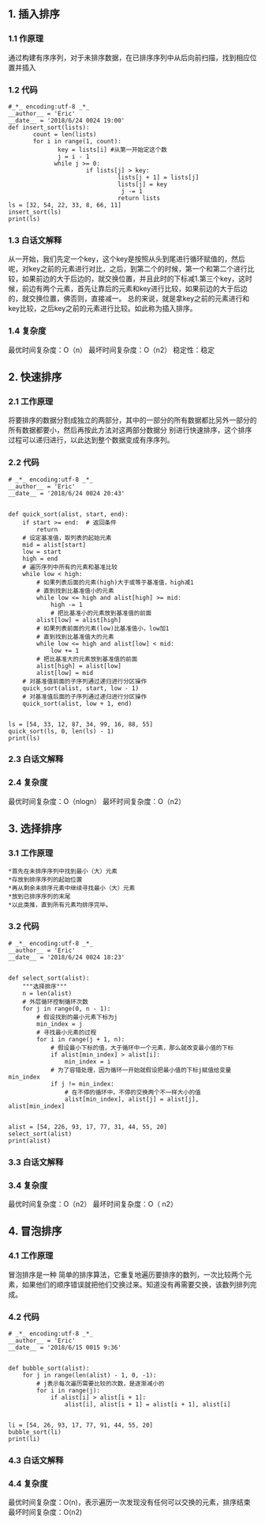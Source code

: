 
## 1. 插入排序
### 1.1 作原理
通过构建有序序列，对于未排序数据，在已排序序列中从后向前扫描，找到相应位置并插入
### 1.2 代码
```
#_*_ encoding:utf-8 _*_
__author__ = 'Eric'
__date__ = '2018/6/24 0024 19:00'
def insert_sort(lists):
       count = len(lists)
       for i in range(1, count):
              key = lists[i] #从第一开始定这个数
              j = i - 1
             while j >= 0:
                      if lists[j] > key:
                               lists[j + 1] = lists[j]
                               lists[j] = key
                                j -= 1
                               return lists
ls = [32, 54, 22, 33, 8, 66, 11]
insert_sort(ls)
print(ls)
```
### 1.3 白话文解释
从一开始，我们先定一个key，这个key是按照从头到尾进行循环赋值的，然后呢，对key之前的元素进行对比，之后，到第二个的时候，第一个和第二个进行比较，如果前边的大于后边的，就交换位置，并且此时的下标减1.第三个key，这时候，前边有两个元素，首先让靠后的元素和key进行比较，如果前边的大于后边的，就交换位置，佛否则，直接减一。
总的来说，就是拿key之前的元素进行和key比较，之后key之前的元素进行比较。如此称为插入排序。
### 1.4 复杂度
最优时间复杂度：O（n）
最坏时间复杂度：O（n2）
稳定性：稳定

## 2. 快速排序
### 2.1 工作原理
将要排序的数据分割成独立的两部分，其中的一部分的所有数据都比另外一部分的所有数据都要小，然后再按此方法对这两部分数据分 别进行快速排序，这个排序过程可以递归进行，以此达到整个数据变成有序序列。
### 2.2 代码
```
# _*_ encoding:utf-8 _*_
__author__ = 'Eric'
__date__ = '2018/6/24 0024 20:43'


def quick_sort(alist, start, end):
    if start >= end:  # 返回条件
        return
    # 设定基准值，取列表的起始元素
    mid = alist[start]
    low = start
    high = end
    # 遍历序列中所有的元素和基准比较
    while low < high:
        # 如果列表后面的元素(high)大于或等于基准值，high减1
        # 直到找到比基准值小的元素
        while low <= high and alist[high] >= mid:
            high -= 1
            # 把比基准小的元素放到基准值的前面
        alist[low] = alist[high]
        # 如果列表前面的元素(low)比基准值小，low加1
        # 直到找到比基准值大的元素
        while low <= high and alist[low] < mid:
            low += 1
        # 把比基准大的元素放到基准值的前面
        alist[high] = alist[low]
        alist[low] = mid
    # 对基准值前面的子序列通过递归进行分区操作
    quick_sort(alist, start, low - 1)
    # 对基准值后面的子序列通过递归进行分区操作
    quick_sort(alist, low + 1, end)


ls = [54, 33, 12, 87, 34, 99, 16, 88, 55]
quick_sort(ls, 0, len(ls) - 1)
print(ls)

```
### 2.3 白话文解释
### 2.4 复杂度
最优时间复杂度：O（nlogn）
最坏时间复杂度：O（n2）


## 3. 选择排序
### 3.1 工作原理

	*首先在未排序序列中找到最小（大）元素
	*存放到排序序列的起始位置
	*再从剩余未排序元素中继续寻找最小（大）元素
	*放到已排序序列的末尾
	*以此类推，直到所有元素均排序完毕。   

### 3.2 代码
```
# _*_ encoding:utf-8 _*_
__author__ = 'Eric'
__date__ = '2018/6/24 0024 18:23'


def select_sort(alist):
    """选择排序"""
    n = len(alist)
    # 外层循环控制循环次数
    for j in range(0, n - 1):
        # 假设找到的最小元素下标为j
        min_index = j
        # 寻找最小元素的过程
        for i in range(j + 1, n):
            # 假设最小下标的值，大于循环中一个元素，那么就改变最小值的下标
            if alist[min_index] > alist[i]:
                min_index = i
            # 为了容错处理，因为循环一开始就假设把最小值的下标j赋值给变量min_index
            if j != min_index:
                # 在不停的循环中，不停的交换两个不一样大小的值
                alist[min_index], alist[j] = alist[j], alist[min_index]


alist = [54, 226, 93, 17, 77, 31, 44, 55, 20]
select_sort(alist)
print(alist)

```
### 3.3 白话文解释
### 3.4 复杂度
最优时间复杂度：O（n2）
最坏时间复杂度：O（ n2）


## 4. 冒泡排序
### 4.1 工作原理
冒泡排序是一种 简单的排序算法，它重复地遍历要排序的数列，一次比较两个元素，如果他们的顺序错误就把他们交换过来。知道没有再需要交换，该数列排列完成。
### 4.2 代码
```
# _*_ encoding:utf-8 _*_
__author__ = 'Eric'
__date__ = '2018/6/15 0015 9:36'


def bubble_sort(alist):
    for j in range(len(alist) - 1, 0, -1):
        # j表示每次遍历需要比较的次数，是逐渐减小的
        for i in range(j):
            if alist[i] > alist[i + 1]:
                alist[i], alist[i + 1] = alist[i + 1], alist[i]


li = [54, 26, 93, 17, 77, 91, 44, 55, 20]
bubble_sort(li)
print(li)

```
### 4.3 白话文解释
### 4.4 复杂度
最优时间复杂度：O(n)，表示遍历一次发现没有任何可以交换的元素，排序结束
最坏时间复杂度：O(n2)
 
